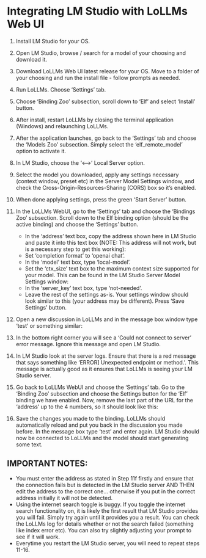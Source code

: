 # Integrating LM Studio with LoLLMs Web UI

1. Install LM Studio for your OS.

2. Open LM Studio, browse / search for a model of your choosing and download it. 

3. Download LoLLMs Web UI latest release for your OS.  Move to a folder of your choosing and run the install file - follow prompts as needed.

4. Run LoLLMs.  Choose ‘Settings’ tab. 

5. Choose ‘Binding Zoo’ subsection, scroll down to ‘Elf’ and select ‘Install’ button. 

6. After install, restart LoLLMs by closing the terminal application (Windows) and relaunching LoLLMs. 

7. After the application launches, go back to the ‘Settings’ tab and choose the ‘Models Zoo’ subsection.  Simply select the ‘elf_remote_model’ option to activate it.  

8. In LM Studio, choose the ‘<-->’ Local Server option. 

9. Select the model you downloaded, apply any settings necessary (context window, preset etc) in the Server Model Settings window, and check the Cross-Origin-Resources-Sharing (CORS) box so it’s enabled.  

10. When done applying settings, press the green ‘Start Server’ button.

11. In the LoLLMs WebUI, go to the ‘Settings’ tab and choose the ‘Bindings Zoo’ subsection.  Scroll down to the Elf binding option (should be the active binding) and choose the ‘Settings’ button.  
    - In the ‘address’ text box, copy the address shown here in LM Studio and paste it into this text box (NOTE: This address will not work, but is a necessary step to get this working):
    - Set ‘completion format’ to ‘openai chat’. 
    - In the ‘model’ text box, type ‘local-model’.  
    - Set the ‘ctx_size’ text box to the maximum context size supported for your model.  This can be found in the LM Studio Server Model Settings window:
    - In the ‘server_key’ text box, type ‘not-needed’.
    - Leave the rest of the settings as-is.  Your settings window should look similar to this (your address may be different). Press ‘Save Settings’ button.

12. Open a new discussion in LoLLMs and in the message box window type ‘test’ or something similar: 

13. In the bottom right corner you will see a ‘Could not connect to server’ error message.  Ignore this message and open LM Studio.  

14. In LM Studio look at the server logs.  Ensure that there is a red message that says something like ‘ERROR] Unexpected endpoint or method.’.  This message is actually good as it ensures that LoLLMs is seeing your LM Studio server.  

15. Go back to LoLLMs WebUI and choose the ‘Settings’ tab.  Go to the ‘Binding Zoo’ subsection and choose the Settings button for the ‘Elf’ binding we have enabled.  Now, remove the last part of the URL for the ‘address’ up to the 4 numbers, so it should look like this:

16. Save the changes you made to the binding.  LoLLMs should automatically reload and put you back in the discussion you made before.  In the message box type ‘test’ and enter again.  LM Studio should now be connected to LoLLMs and the model should start generating some text. 

## IMPORTANT NOTES: 
- You must enter the address as stated in Step 11f firstly and ensure that the connection fails but is detected in the LM Studio server AND THEN edit the address to the correct one… otherwise if you put in the correct address initially it will not be detected. 
- Using the internet search toggle is buggy.  If you toggle the internet search functionality on, it is likely the first result that LM Studio provides you will fail.  Simply try again until it provides you a result.  You can check the LoLLMs log for details whether or not the search failed (something like index error etc).  You can also try slightly adjusting your prompt to see if it will work. 
- Everytime you restart the LM Studio server, you will need to repeat steps 11-16.  





